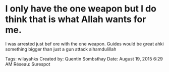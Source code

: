 # I only have the one weapon but I do think that is what Allah wants for me.
I was arrested just bef ore with the one weapon. Guides would be great
ahki something bigger than just a gun attack alhamdulillah

Tags: wilayahks
Created by: Quentin Sombsthay
Date: August 19, 2015 6:29 AM
Réseau: Surespot